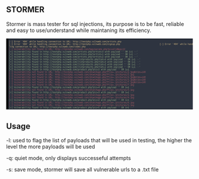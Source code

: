    STORMER       
-

Stormer is mass tester for sql injections, its purpose is to be fast, reliable and easy to use/understand while maintaning its efficiency.

![Screenshot](https://github.com/Annxhilator/stormer/blob/7d54b713070bf80e8f8fa29fb71335e832498a9d/Screenshot_20241128-234604%20(1)%20(1).png)



Usage
-

-l: used to flag the list of payloads that will be used in testing, the higher the level the more payloads will be used



-q: quiet mode, only displays successeful attempts



-s: save mode, stormer will save all vulnerable urls to a .txt file





